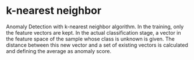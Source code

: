 # k-nearest neighbor
Anomaly Detection with k-nearest neighbor algorithm. In the training, only the feature vectors are kept. In the actual classification stage, a vector in the feature space of the sample whose class is unknown is given. The distance between this new vector and a set of existing vectors is calculated and defining the average as anomaly score.
